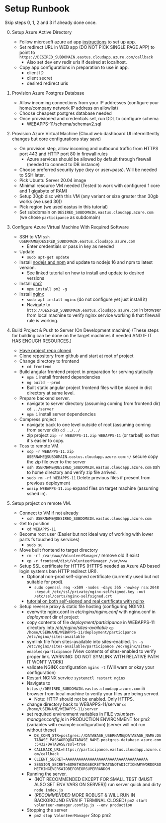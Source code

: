 # Setup Runbook

Skip steps 0, 1, 2 and 3 if already done once.

0. Setup Azure Active Directory
    - Follow microsoft azure ad app [instructions](https://docs.microsoft.com/en-us/azure/app-service/configure-authentication-provider-aad#--option-1-create-a-new-app-registration-automatically) to set up app.
    - Set redirect URL in WEB app (DO NOT PICK SINGLE PAGE APP) to point to `https://DESIRED_SUBDOMAIN.eastus.cloudapp.azure.com/callback`
      - Also set dev env redir urls if desired at localhost.
    - Copy app configurations in preparation to use in app.
      - client ID
      - client secret
      - desired redirect uris

1. Provision Azure Postgres Database
   - Allow incoming connections from your IP addresses (configure your home/company network IP address on allowlist)
   - Choose cheapest postgres database needed
   - Once provisioned and credentials set, run DDL to configure schema
     - WEBAPPS-11/schema/schemav2.sql

2. Provision Azure Virtual Machine (Cloud web dashboard UI intermittently changes but core configurations stay save)
   - On provision step, allow incoming and outbound traffic from HTTPS port 443 and HTTP port 80 in firewall rules
     - Azure services should be allowed by default through firewall (needed to connect to DB instance)
   - Choose preferred security type (key or user+pass). Will be needed to SSH later.
   - Pick Ubuntu Server 20.04 image
   - Minimal resource VM needed (Tested to work with configured 1 core and 1 gigabyte of RAM)
   - Setup 30gb disc with this VM (any variant or size greater than 30gb works (we used 30))
   - Pick region (we used eastus in this tutorial)
   - Set subdomain on `DESIRED_SUBDOMAIN.eastus.cloudapp.azure.com`  (we chose `participance` as subdomain)
  
3. Configure Azure Virtual Machine With Required Software
   - SSH to VM `ssh USERNAME@DESIRED_SUBDOMAIN.eastus.cloudapp.azure.com`
     - Enter credentials or pass in key as needed
   - Update
     - `sudo apt-get update`
   - Install [nodejs and npm](https://linuxhint.com/install_node-js_npm_ubuntu/) and update to nodejs 16 and npm to latest version.
     - See linked tutorial on how to install and update to desired versions
   - Install [pm2](https://pm2.keymetrics.io/) 
     - `npm install pm2 -g`
   - Install [nginx](https://www.digitalocean.com/community/tutorials/how-to-install-nginx-on-ubuntu-20-04) 
     - `sudo apt install nginx` (do not configure yet just install it)
     - Navigate to `http://DESIRED_SUBDOMAIN.eastus.cloudapp.azure.com` in browser from local machine to verify nginx service working & that firewall rule is working.

4. Build Project & Push to Server (On Development machine) (These steps for building can be done on the target machines if needed AND IF IT HAS ENOUGH RESOURCES.)
     - [Have project repo cloned](https://github.ncsu.edu/CSC-WebApps-F21/WEBAPPS-11)
     - Clone repository from github and start at root of project
     - Change directory to frontend
       - `cd frontend`
     - Build angular frontend project in preparation for serving statically
       - `npm i` install frontend dependencies
       - `ng build --prod`
       - Built static angular project frontend files will be placed in dist directory at same level.
     - Prepare backend server.
       - navigate to server directory (assuming coming from frontend dir) `cd ../server`
       - `npm i` install server dependencies
     - Compress project
       - navigate back to one level outside of root (assuming coming from server dir) `cd ../../`
       - zip project `zip -r WEBAPPS-11.zip WEBAPPS-11` (or tarball) so that it's easier to copy.
     - Toss to remote VM.
       - `scp -r WEBAPPS-11.zip USERNAME@SUBDOMAIN.eastus.cloudapp.azure.com:~/` secure copy the zip file over to the server
       - `ssh USERNAME@DESIRED_SUBDOMAIN.eastus.cloudapp.azure.com` ssh to home directory and verify zip file arrived.
       - `sudo rm -rf WEBAPPS-11` Delete previous files if present from previous deployment
       - `unzip WEBAPPS-11.zip` expand files on target machine (assuming sshed in).

5. Setup project on remote VM.
    - Connect to VM if not already
      - `ssh USERNAME@DESIRED_SUBDOMAIN.eastus.cloudapp.azure.com`
    - Get to position
      - `cd WEBAPPS-11`
    - Become root user (Easier but not ideal way of working with lower parts fs touched by services)
      - `sudo su`
    - Move built frontend to target directory
      - `rm -rf /var/www/VolunteerManager/` remove old if exist
      - `cp -r frontend/dist/VolunteerManager /var/www`
    - Setup SSL certificate for HTTPS (HTTPS needed as Azure AD based login systems ban HTTP redirect URI).
      - Optional non-prod self-signed certificate (currently used but not suitable for prod).
        - `sudo openssl req -x509 -nodes -days 365 -newkey rsa:2048 -keyout /etc/ssl/private/nginx-selfsigned.key -out /etc/ssl/certs/nginx-selfsigned.crt`
      - [tutorial on both self-signed and real certificate with nginx](https://www.fhtino.it/blog/experiment-how-to-assign-a-domain-name-and-activate-https-on-a-free-or-shared-azure-web-site)
    - Setup reverse proxy & static file hosting (configuring NGINX).
      - overwrite nginx.conf in *etc/nginx/nginx.conf* with nginx.conf in *deployment* dir of project 
      - copy contents of file *deployment/participance* in WEBAPPS-11 directory into */etc/nginx/sites-available* `cp /home/USERNAME/WEBAPPS-11/deployment/participance /etc/nginx/sites-available`
      - symlink file from sites-available into sites-enabled. `ln -s /etc/nginx/sites-available/participance /ec/nginx/sites-enabled/participance` (View contents of sites-enabled to verify proper link. WARNING: DO NOT SYMLINK WITH RELATIVE PATH IT WON'T WORK)
      - validate NGINX configuration `nginx -t` (Will warn or okay your configuration)
      - Restart NGINX service `systemctl restart nginx`
      - Navigate to `https://DESIRED_SUBDOMAIN.eastus.cloudapp.azure.com` in browser from local machine to verify your files are being served.
        - Note: HTTP should not be enabled. Only HTTPS.
      - change directory back to WEBAPPS-11/server `cd /home/USERNAME/WEBAPPS-11/server`
      - set required environment variables in FILE *volunteer-manager.config.js* in PRODUCTION ENVIRONMENT for pm2 (variables with example configuration) (server will not run without these)
        - `DB_CONN_STR=postgres://DATABASE_USERNAME@DATABASE_NAME:DATABASE_PASSWORD@DATABASE_NAME.postgres.database.azure.com:5432/DATABASE?ssl=true`
        - `CALLBACK_URL=https://participance.eastus.cloudapp.azure.com/callback`
        - `CLIENT_SECRET=AAAAAAAAAAAAAAAAAAAAAAAAAAAAAAAAAAAAA`
        - `SESSION_SECRET=SOMETHINGSECRETTHATSNOTADICTIONARYWORDORSOMETHINGEVERSAIDBEFOREORSUPERRANDOM`
      - Running the server.
        - (NOT RECOMMENDED EXCEPT FOR SMALL TEST (MUST ALSO SET ENV VARS ON SERVER)) run server quick and dirty `node index.js`
        - (*RECOMMENDED* MORE ROBUST & WILL RUN IN BACKGROUND EVEN IF TERMINAL CLOSED) `pm2 start volunteer-manager.config.js --env production`
      - Stopping the server
        - `pm2 stop VolunteerManager` Stop pm2
